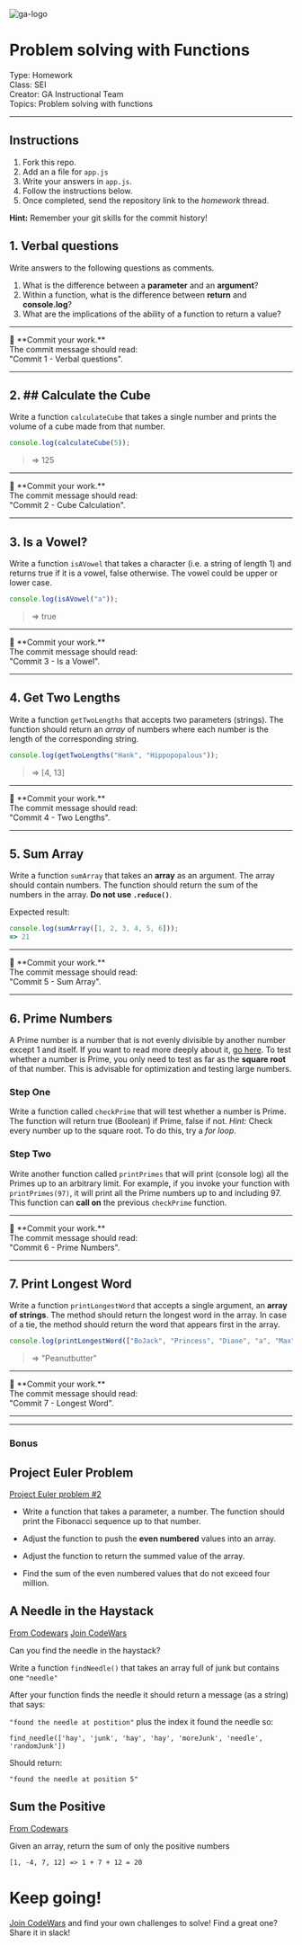 ![ga-logo](https://camo.githubusercontent.com/6ce15b81c1f06d716d753a61f5db22375fa684da/68747470733a2f2f67612d646173682e73332e616d617a6f6e6177732e636f6d2f70726f64756374696f6e2f6173736574732f6c6f676f2d39663838616536633963333837313639306533333238306663663535376633332e706e67)

# Problem solving with Functions 

Type: Homework<br>
Class: SEI<br>
Creator: GA Instructional Team<br>
Topics: Problem solving with functions<br>

---


## Instructions

1. Fork this repo.
2. Add an a file for `app.js`
3. Write your answers in `app.js`.
4. Follow the instructions below. 
5. Once completed, send the repository link to the *homework* thread.

**Hint:** Remember your git skills for the commit history! 


## 1. Verbal questions

Write answers to the following questions as comments. 

1. What is the difference between a **parameter** and an **argument**?
2. Within a function, what is the difference between **return** and **console.log**?
3. What are the implications of the ability of a function to return a value?

<hr>
&#x1F534; **Commit your work.** <br>
The commit message should read: <br>
"Commit 1 - Verbal questions".
<hr>

## 2. ## Calculate the Cube
Write a function `calculateCube` that takes a single number and prints the volume of a cube made from that number.

```javascript
console.log(calculateCube(5));
```

> => 125

<hr>
&#x1F534; **Commit your work.** <br>
The commit message should read: <br>
"Commit 2 - Cube Calculation".
<hr>

## 3. Is a Vowel?
Write a function `isAVowel` that takes a character (i.e. a string of length 1) and returns true if it is a vowel, false otherwise. The vowel could be upper or lower case.

```javascript
console.log(isAVowel("a"));
```

> => true

<hr>
&#x1F534; **Commit your work.** <br>
The commit message should read: <br>
"Commit 3 - Is a Vowel".
<hr>

## 4. Get Two Lengths

Write a function `getTwoLengths` that accepts two parameters (strings). The function should return an _array_ of numbers where each number is the length of the corresponding string.

```javascript
console.log(getTwoLengths("Hank", "Hippopopalous"));
```

> => [4, 13]

<hr>
&#x1F534; **Commit your work.** <br>
The commit message should read: <br>
"Commit 4 - Two Lengths".
<hr>

## 5. Sum Array
Write a function `sumArray` that takes an **array** as an argument.
The array should contain numbers. The function should return the sum of the numbers in the array. **Do not use `.reduce()`**.

Expected result:
```javascript
console.log(sumArray([1, 2, 3, 4, 5, 6]));
=> 21
```
<hr>
&#x1F534; **Commit your work.** <br>
The commit message should read: <br>
"Commit 5 - Sum Array".
<hr>


## 6. Prime Numbers
A Prime number is a number that is not evenly divisible by another number except 1 and itself. If you want to read more deeply about it, [go here](https://en.wikipedia.org/wiki/Prime_number).
To test whether a number is Prime, you only need to test as far as the **square root** of that number. This is advisable for optimization and testing large numbers.

### Step One
Write a function called `checkPrime` that will test whether a number is Prime. The function will return true (Boolean) if Prime, false if not.
_Hint:_ Check every number up to the square root. To do this, try a _for loop_.

### Step Two
Write another function called `printPrimes` that will print (console log) all the Primes up to an arbitrary limit. For example, if you invoke your function with `printPrimes(97)`, it will print all the Prime numbers up to and including 97.
This function can **call on** the previous `checkPrime` function.
</details>

<hr>
&#x1F534; **Commit your work.** <br>
The commit message should read: <br>
"Commit 6 - Prime Numbers".
<hr>

## 7. Print Longest Word

Write a function `printLongestWord` that accepts a single argument, an **array of strings**. The method should return the longest word in the array. In case of a tie, the method should return the word that appears first in the array.

```javascript
console.log(printLongestWord(["BoJack", "Princess", "Diane", "a", "Max", "Peanutbutter", "big", "blob"]));
```

> => "Peanutbutter"


<hr>
&#x1F534; **Commit your work.** <br>
The commit message should read: <br>
"Commit 7 - Longest Word".
<hr>

---

### Bonus

## Project Euler Problem
[Project Euler problem #2](https://projecteuler.net/problem=2)

* Write a function that takes a parameter, a number. The function should print the Fibonacci sequence up to that number.

* Adjust the function to push the **even numbered** values into an array.

* Adjust the function to return the summed value of the array.

* Find the sum of the even numbered values that do not exceed four million.


## A Needle in the Haystack

[From Codewars](https://www.codewars.com/kata/56676e8fabd2d1ff3000000c) [Join CodeWars](www.codewars.com/r/bEqEeQ)

Can you find the needle in the haystack?

Write a function `findNeedle()` that takes an array full of junk but contains one `"needle"`

After your function finds the needle it should return a message (as a string) that says:

`"found the needle at postition"` plus the index it found the needle so:

`find_needle(['hay', 'junk', 'hay', 'hay', 'moreJunk', 'needle', 'randomJunk'])`

Should return:

`"found the needle at position 5"`

## Sum the Positive

[From Codewars](https://www.codewars.com/kata/5715eaedb436cf5606000381)

Given an array, return the sum of only the positive numbers

`[1, -4, 7, 12] => 1 + 7 + 12 = 20`

# Keep going!

[Join CodeWars](www.codewars.com/r/bEqEeQ) and find your own challenges to solve! Find a great one? Share it in slack!

